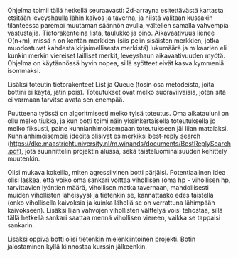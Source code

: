 Ohjelma toimii tällä hetkellä seuraavasti: 2d-arrayna esitettävästä kartasta etsitään leveyshaulla lähin kaivos ja taverna, ja niistä valitaan kussakin tilanteessa parempi muutaman säännön avulla, vältellen samalla vahvempia vastustajia. Tietorakenteina lista, taulukko ja pino. Aikavaativuus lienee O(n+m), missä n on kentän merkkien (siis pelin sisäisten merkkien, jotka muodostuvat kahdesta kirjaimellisesta merkistä) lukumäärä ja m kaarien eli kunkin merkin viereiset lailliset merkit, leveyshaun aikavaativuuden myötä. Ohjelma on käytännössä hyvin nopea, sillä syötteet eivät kasva kymmeniä isommaksi.

Lisäksi toteutin tietorakenteet List ja Queue (tosin osa metodeista, joita bottini ei käytä, jätin pois). Toteutukset ovat melko suoraviivaisia, joten sitä ei varmaan tarvitse avata sen enempää.

Puutteena työssä on algoritmisesti melko tylsä toteutus. Oma aikatauluni on ollu melko tiukka, ja kun botti toimi näin yksinkertaisella toteutuksella jo melko fiksusti, paine kunnianhimoisempaan toteutukseen jäi liian matalaksi. Kunnianhimoisempia ideoita olisivat esimerkiksi best-reply search (https://dke.maastrichtuniversity.nl/m.winands/documents/BestReplySearch.pdf), jota suunnittelin projektin alussa, sekä taisteluominaisuuden kehittely muutenkin. 

Olisi mukava kokeilla, miten agressiivinen botti pärjäisi. Potentiaalinen idea olisi laskea, että voiko oma sankari voittaa vihollisen (oma hp - vihollisen hp, tarvittavien lyöntien määrä, vihollisen matka tavernaan, mahdollisesti muiden vihollisten läheisyys) ja tietenkin se, kannattaako edes taistella (onko vihollisella kaivoksia ja kuinka lähellä se on verrattuna lähimpään kaivokseen). Lisäksi liian vahvojen vihollisten välttelyä voisi tehostaa, sillä tällä hetkellä sankari saattaa mennä vihollisen viereen, vaikka se tappaisi sankarin.

Lisäksi oppiva botti olisi tietenkin mielenkiintoinen projekti. Botin jalostaminen kyllä kiinnostaa kurssin jälkeenkin.
